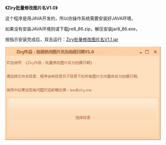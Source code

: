  **《Ziry批量修改图片名V1.0》** 


这个程序是用JAVA开发的，所以你操作系统需要安装好JAVA环境，

如果没有安装JAVA环境则请下载jre8_86.zip，解压安装jar8_86.exe，

按指示安装完成后，双击运行：[Ziry批量修改图片名V1.1.jar](https://github.com/ZiryLee/FileRename2Batch/blob/master/Ziry批量重命名V1.1.jar)

![输入图片说明](https://github.com/ZiryLee/FileRename2Batch/blob/master/show.png "在这里输入图片标题")
